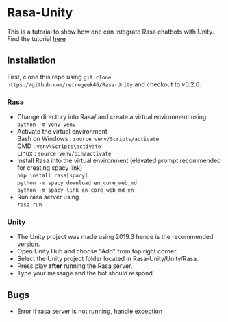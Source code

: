 # Rasa-Unity
This is a tutorial to show how one can integrate Rasa chatbots with Unity. Find the tutorial [here](https://medium.com/@divyangpradeep/integrating-rasa-open-source-chatbot-into-unity-part-1-the-connection-9ba582c804cd)

## Installation
First, clone this repo using `git clone https://github.com/retrogeek46/Rasa-Unity` and checkout to v0.2.0.
 ### Rasa
- Change directory into Rasa/ and create a virtual environment using  
`python -m venv venv`
- Activate the virtual environment  
Bash on Windows&nbsp;: `source venv/Scripts/activate`  
CMD : `venv\Scripts\activate`  
Linux : `source venv/bin/activate`
- Install Rasa into the virtual environment (elevated prompt recommended for creating spacy link)  
`pip install rasa[spacy]`  
`python -m spacy download en_core_web_md`  
`python -m spacy link en_core_web_md en`
- Run rasa server using  
`rasa run`
### Unity
- The Unity project was made using 2019.3 hence is the recommended version.
- Open Unity Hub and choose "Add" from top right corner.
- Select the Unity project folder located in Rasa-Unity/Unity/Rasa.
- Press play __after__ running the Rasa server.
- Type your message and the bot should respond.

## Bugs
- Error if rasa server is not running, handle exception
